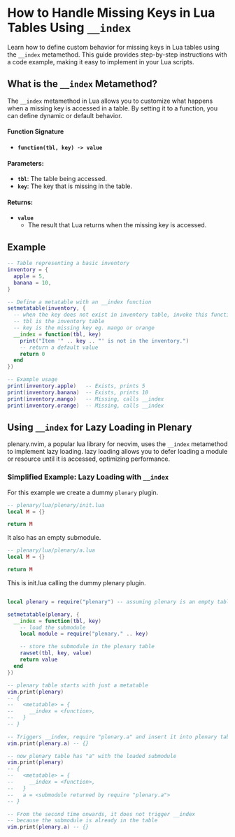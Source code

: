 # How to Handle Missing Keys in Lua Tables Using `__index`

Learn how to define custom behavior for missing keys in Lua tables using the `__index` metamethod. This guide provides step-by-step instructions with a code example, making it easy to implement in your Lua scripts.

## What is the `__index` Metamethod?

The `__index` metamethod in Lua allows you to customize what happens when a missing key is accessed in a table. By setting it to a function, you can define dynamic or default behavior.

#### Function Signature
- **`function(tbl, key) -> value`**

#### Parameters:
- **`tbl`**: The table being accessed.
- **`key`**: The key that is missing in the table.

#### Returns:
- **`value`**
  - The result that Lua returns when the missing key is accessed.

## Example

```lua
-- Table representing a basic inventory
inventory = {
  apple = 5,
  banana = 10,
}

-- Define a metatable with an __index function
setmetatable(inventory, {
  -- when the key does not exist in inventory table, invoke this function
  -- tbl is the inventory table
  -- key is the missing key eg. mango or orange
  __index = function(tbl, key)
    print("Item '" .. key .. "' is not in the inventory.")
    -- return a default value
    return 0
  end
})

-- Example usage
print(inventory.apple)   -- Exists, prints 5
print(inventory.banana)  -- Exists, prints 10
print(inventory.mango)   -- Missing, calls __index
print(inventory.orange)  -- Missing, calls __index
```

## Using `__index` for Lazy Loading in Plenary

plenary.nvim, a popular lua library for neovim, uses the `__index` metamethod to implement lazy loading. lazy loading allows you to defer loading a module or resource until it is accessed, optimizing performance.

### Simplified Example: Lazy Loading with `__index`
For this example we create a dummy `plenary` plugin.
```lua
-- plenary/lua/plenary/init.lua
local M = {}

return M
```

It also has an empty submodule.

```lua
-- plenary/lua/plenary/a.lua
local M = {}

return M
```

This is init.lua calling the dummy plenary plugin.
```lua

local plenary = require("plenary") -- assuming plenary is an empty table

setmetatable(plenary, {
  __index = function(tbl, key)
    -- load the submodule
    local module = require("plenary." .. key)

    -- store the submodule in the plenary table
    rawset(tbl, key, value)
    return value
  end
})

-- plenary table starts with just a metatable
vim.print(plenary)
-- {
--   <metatable> = {
--     __index = <function>,
--   }
-- }

-- Triggers __index, require "plenary.a" and insert it into plenary table
vim.print(plenary.a) -- {}

-- now plenary table has "a" with the loaded submodule
vim.print(plenary)
-- {
--   <metatable> = {
--     __index = <function>,
--   }
--   a = <submodule returned by require "plenary.a">
-- }

-- From the second time onwards, it does not trigger __index
-- because the submodule is already in the table
vim.print(plenary.a) -- {}
```
